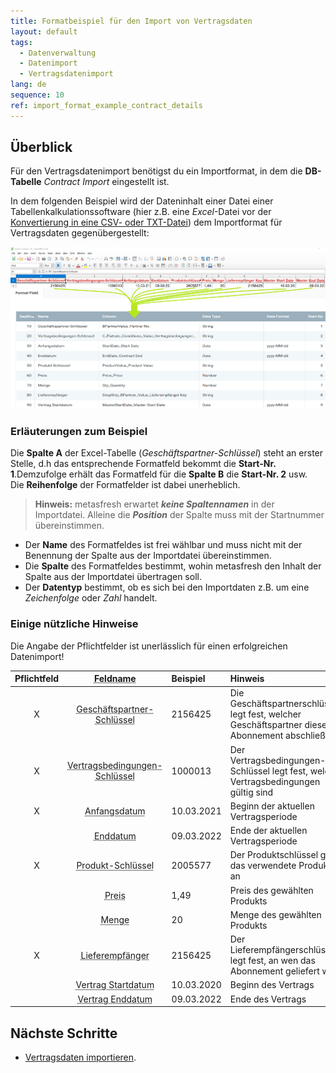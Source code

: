 ```yaml
---
title: Formatbeispiel für den Import von Vertragsdaten
layout: default
tags:
  - Datenverwaltung
  - Datenimport
  - Vertragsdatenimport
lang: de
sequence: 10
ref: import_format_example_contract_details
---
```


## Überblick
Für den Vertragsdatenimport benötigst du ein Importformat, in dem die **DB-Tabelle** *Contract Import* eingestellt ist.

In dem folgenden Beispiel wird der Dateninhalt einer Datei einer Tabellenkalkulationssoftware (hier z.B. eine *Excel*-Datei vor der [Konvertierung in eine CSV- oder TXT-Datei](Importdatei_nuetzliche_Hinweise)) dem Importformat für Vertragsdaten gegenübergestellt:

![](assets/Vertragsdaten_Import_Excel-Tabelle_Format.png)


### Erläuterungen zum Beispiel
Die **Spalte A** der Excel-Tabelle (*Geschäftspartner-Schlüssel*) steht an erster Stelle, d.h das entsprechende Formatfeld bekommt die **Start-Nr. 1**.Demzufolge erhält das Formatfeld für die **Spalte B** die **Start-Nr. 2** usw.<br> Die **Reihenfolge** der Formatfelder ist dabei unerheblich.
 >**Hinweis:** metasfresh erwartet ***keine Spaltennamen*** in der Importdatei. Alleine die ***Position*** der Spalte muss mit der Startnummer übereinstimmen.

 - Der **Name** des Formatfeldes ist frei wählbar und muss nicht mit der Benennung der Spalte aus der Importdatei übereinstimmen.
 - Die **Spalte** des Formatfeldes bestimmt, wohin metasfresh den Inhalt der Spalte aus der Importdatei übertragen soll.
 - Der **Datentyp** bestimmt, ob es sich bei den Importdaten z.B. um eine *Zeichenfolge* oder *Zahl* handelt.

### Einige nützliche Hinweise
Die Angabe der Pflichtfelder ist unerlässlich für einen erfolgreichen Datenimport!

| Pflichtfeld | <abbr title="Bewege den Mauszeiger über den Feldnamen, um den entspr. Spaltennamen zu sehen.">Feldname</abbr> | Beispiel | Hinweis |
| :---: | :---: | :--- | :--- |
| X | <abbr title="BPartnerValue_Geschäftspartner-Schlüssel">Geschäftspartner-Schlüssel</abbr> | 2156425 | Die Geschäftspartnerschlüssel legt fest, welcher Geschäftspartner dieses Abonnement abschließt |
| X | <abbr title="C_Flatrate_Conditions_Value_Vertragsbedingungen-Schlüssel">Vertragsbedingungen-Schlüssel</abbr> | 1000013 | Der Vertragsbedingungen-Schlüssel legt fest, welche Vertragsbedingungen gültig sind|
| X | <abbr title="StartDate_Anfangsdatum">Anfangsdatum</abbr> | 10.03.2021 | Beginn der aktuellen Vertragsperiode |
|  | <abbr title="EndDate_Enddatum">Enddatum</abbr> | 09.03.2022 | Ende der aktuellen Vertragsperiode |
| X | <abbr title="ProductValue_Produktschlüssel">Produkt-Schlüssel</abbr> | 2005577 | Der Produktschlüssel gibt das verwendete Produkt an |
|  | <abbr title="Price_Preis">Preis</abbr> | 1,49 | Preis des gewählten Produkts |
|  | <abbr title="Qty_Menge">Menge</abbr> | 20 | Menge des gewählten Produkts |
| X | <abbr title="DropShip_BPartner_Value_Lieferempfänger_Key">Lieferempfänger</abbr> | 2156425 | Der Lieferempfängerschlüssel legt fest, an wen das Abonnement geliefert wird  |
|  | <abbr title="MasterStartDate_Master Start Date">Vertrag Startdatum</abbr> | 10.03.2020 | Beginn des Vertrags |
|  | <abbr title="MasterEndDate_Master End Date">Vertrag Enddatum</abbr> | 09.03.2022 | Ende des Vertrags |

## Nächste Schritte
- [Vertragsdaten importieren](Vertragsdaten_importieren).
